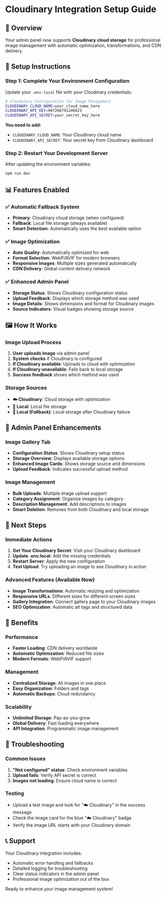 # Cloudinary Integration Setup Guide

## 🎯 Overview
Your admin panel now supports **Cloudinary cloud storage** for professional image management with automatic optimization, transformations, and CDN delivery.

## 🔧 Setup Instructions

### Step 1: Complete Your Environment Configuration
Update your `.env.local` file with your Cloudinary credentials:

```bash
# Cloudinary Configuration for Image Management
CLOUDINARY_CLOUD_NAME=your_cloud_name_here
CLOUDINARY_API_KEY=947268741246623
CLOUDINARY_API_SECRET=your_secret_key_here
```

**You need to add:**
- `CLOUDINARY_CLOUD_NAME`: Your Cloudinary cloud name
- `CLOUDINARY_API_SECRET`: Your secret key from Cloudinary dashboard

### Step 2: Restart Your Development Server
After updating the environment variables:
```bash
npm run dev
```

## 📊 Features Enabled

### ✅ Automatic Fallback System
- **Primary**: Cloudinary cloud storage (when configured)
- **Fallback**: Local file storage (always available)
- **Smart Detection**: Automatically uses the best available option

### ✅ Image Optimization
- **Auto Quality**: Automatically optimized for web
- **Format Selection**: WebP/AVIF for modern browsers
- **Responsive Images**: Multiple sizes generated automatically
- **CDN Delivery**: Global content delivery network

### ✅ Enhanced Admin Panel
- **Storage Status**: Shows Cloudinary configuration status
- **Upload Feedback**: Displays which storage method was used
- **Image Details**: Shows dimensions and format for Cloudinary images
- **Source Indicators**: Visual badges showing storage source

## 🖼️ How It Works

### Image Upload Process
1. **User uploads image** via admin panel
2. **System checks** if Cloudinary is configured
3. **If Cloudinary available**: Uploads to cloud with optimization
4. **If Cloudinary unavailable**: Falls back to local storage
5. **Success feedback** shows which method was used

### Storage Sources
- **☁️ Cloudinary**: Cloud storage with optimization
- **💾 Local**: Local file storage
- **💾 Local (Fallback)**: Local storage after Cloudinary failure

## 🎨 Admin Panel Enhancements

### Image Gallery Tab
- **Configuration Status**: Shows Cloudinary setup status
- **Storage Overview**: Displays available storage options
- **Enhanced Image Cards**: Shows storage source and dimensions
- **Upload Feedback**: Indicates successful upload method

### Image Management
- **Bulk Uploads**: Multiple image upload support
- **Category Assignment**: Organize images by category
- **Description Management**: Add descriptions to images
- **Smart Deletion**: Removes from both Cloudinary and local storage

## 🚀 Next Steps

### Immediate Actions
1. **Get Your Cloudinary Secret**: Visit your Cloudinary dashboard
2. **Update .env.local**: Add the missing credentials
3. **Restart Server**: Apply the new configuration
4. **Test Upload**: Try uploading an image to see Cloudinary in action

### Advanced Features (Available Now)
- **Image Transformations**: Automatic resizing and optimization
- **Responsive URLs**: Different sizes for different screen sizes
- **Gallery Integration**: Connect gallery page to your Cloudinary images
- **SEO Optimization**: Automatic alt tags and structured data

## 🎯 Benefits

### Performance
- **Faster Loading**: CDN delivery worldwide
- **Automatic Optimization**: Reduced file sizes
- **Modern Formats**: WebP/AVIF support

### Management
- **Centralized Storage**: All images in one place
- **Easy Organization**: Folders and tags
- **Automatic Backups**: Cloud redundancy

### Scalability
- **Unlimited Storage**: Pay-as-you-grow
- **Global Delivery**: Fast loading everywhere
- **API Integration**: Programmatic image management

## 🔧 Troubleshooting

### Common Issues
1. **"Not configured" status**: Check environment variables
2. **Upload fails**: Verify API secret is correct
3. **Images not loading**: Ensure cloud name is correct

### Testing
- Upload a test image and look for "☁️ Cloudinary" in the success message
- Check the image card for the blue "☁️ Cloudinary" badge
- Verify the image URL starts with your Cloudinary domain

## 📞 Support
Your Cloudinary integration includes:
- Automatic error handling and fallbacks
- Detailed logging for troubleshooting  
- Clear status indicators in the admin panel
- Professional image optimization out of the box

Ready to enhance your image management system!
